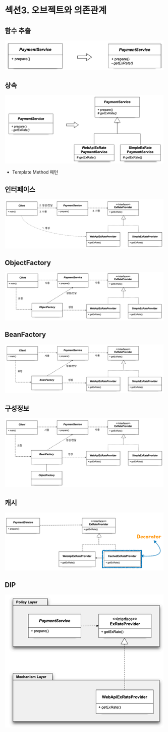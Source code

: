 # 섹션3. 오브젝트와 의존관계
## 함수 추출
![](../images/ch02/1_함수추출.png)
## 상속
![](../images/ch02/2_상속.png)
- Template Method 패턴
## 인터페이스
![](../images/ch02/3_인터페이스.png)
## ObjectFactory
![](../images/ch02/4_ObjectFactory.png)
## BeanFactory
![](../images/ch02/5_BeanFactory.png)
## 구성정보
![](../images/ch02/6_구성정보.png)
## 캐시
![](../images/ch02/7_캐시.png)
## DIP
![](../images/ch02/8_DIP.png)